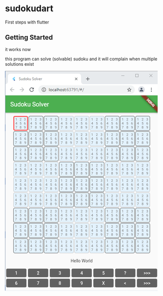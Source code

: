 # sudokudart

First steps with flutter

## Getting Started

it works now

this program can solve (solvable) sudoku and it will complain when multiple solutions exist

![screenshot.png](screenshot.png)
